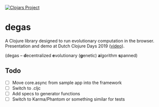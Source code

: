 [![Clojars Project](https://img.shields.io/clojars/v/degas.svg)](https://clojars.org/degas)

# degas

A Clojure library designed to run evolutionary computation in the browser. Presentation and demo at Dutch Clojure Days 2019 ([video](https://youtu.be/Uij-BvG_f58)).


(degas – **d**ecentralized **e**volutionary (**g**enetic) **a**lgorithm **s**panned)

## Todo

- [ ] Move core.async from sample app into the framework
- [ ] Switch to .cljc
- [ ] Add specs to generator functions
- [ ] Switch to Karma/Phantom or something similar for tests
